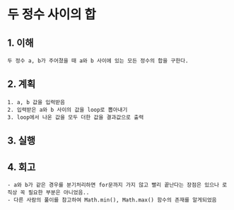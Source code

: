 # 두 정수 사이의 합

## 1. 이해
    두 정수 a, b가 주어졌을 때 a와 b 사이에 있는 모든 정수의 합을 구한다.

## 2. 계획
    1. a, b 값을 입력받음
    2. 입력받은 a와 b 사이의 값을 loop로 뽑아내기
    3. loop에서 나온 값을 모두 더한 값을 결과값으로 출력

## 3. 실행

## 4. 회고
    - a와 b가 같은 경우를 분기처리하면 for문까지 가지 않고 빨리 끝난다는 장점은 있으나 로직상 꼭 필요한 부분은 아니었음..
    - 다른 사람의 풀이를 참고하여 Math.min(), Math.max() 함수의 존재를 알게되었음